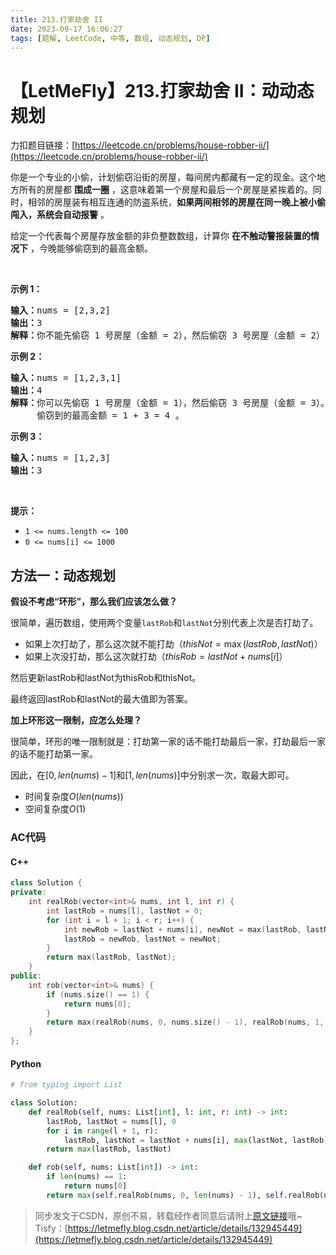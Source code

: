 ```yaml
---
title: 213.打家劫舍 II
date: 2023-09-17 16:06:27
tags: [题解, LeetCode, 中等, 数组, 动态规划, DP]
---
```


# 【LetMeFly】213.打家劫舍 II：动动态规划

力扣题目链接：[https://leetcode.cn/problems/house-robber-ii/](https://leetcode.cn/problems/house-robber-ii/)

<p>你是一个专业的小偷，计划偷窃沿街的房屋，每间房内都藏有一定的现金。这个地方所有的房屋都 <strong>围成一圈</strong> ，这意味着第一个房屋和最后一个房屋是紧挨着的。同时，相邻的房屋装有相互连通的防盗系统，<strong>如果两间相邻的房屋在同一晚上被小偷闯入，系统会自动报警</strong> 。</p>

<p>给定一个代表每个房屋存放金额的非负整数数组，计算你 <strong>在不触动警报装置的情况下</strong> ，今晚能够偷窃到的最高金额。</p>

<p>&nbsp;</p>

<p><strong>示例&nbsp;1：</strong></p>

<pre>
<strong>输入：</strong>nums = [2,3,2]
<strong>输出：</strong>3
<strong>解释：</strong>你不能先偷窃 1 号房屋（金额 = 2），然后偷窃 3 号房屋（金额 = 2）, 因为他们是相邻的。
</pre>

<p><strong>示例 2：</strong></p>

<pre>
<strong>输入：</strong>nums = [1,2,3,1]
<strong>输出：</strong>4
<strong>解释：</strong>你可以先偷窃 1 号房屋（金额 = 1），然后偷窃 3 号房屋（金额 = 3）。
&nbsp;    偷窃到的最高金额 = 1 + 3 = 4 。</pre>

<p><strong>示例 3：</strong></p>

<pre>
<strong>输入：</strong>nums = [1,2,3]
<strong>输出：</strong>3
</pre>

<p>&nbsp;</p>

<p><strong>提示：</strong></p>

<ul>
	<li><code>1 &lt;= nums.length &lt;= 100</code></li>
	<li><code>0 &lt;= nums[i] &lt;= 1000</code></li>
</ul>


    
## 方法一：动态规划

**假设不考虑“环形”，那么我们应该怎么做？**

很简单，遍历数组，使用两个变量```lastRob```和```lastNot```分别代表上次是否打劫了。

+ 如果上次打劫了，那么这次就不能打劫（$thisNot = \max(lastRob, lastNot)$）
+ 如果上次没打劫，那么这次就打劫（$thisRob = lastNot + nums[i]$）

然后更新lastRob和lastNot为thisRob和thisNot。

最终返回lastRob和lastNot的最大值即为答案。

**加上环形这一限制，应怎么处理？**

很简单，环形的唯一限制就是：打劫第一家的话不能打劫最后一家，打劫最后一家的话不能打劫第一家。

因此，在$[0, len(nums) - 1]$和$[1, len(nums)]$中分别求一次，取最大即可。

+ 时间复杂度$O(len(nums))$
+ 空间复杂度$O(1)$

### AC代码

#### C++

```cpp
class Solution {
private:
    int realRob(vector<int>& nums, int l, int r) {
        int lastRob = nums[l], lastNot = 0;
        for (int i = l + 1; i < r; i++) {
            int newRob = lastNot + nums[i], newNot = max(lastRob, lastNot);
            lastRob = newRob, lastNot = newNot;
        }
        return max(lastRob, lastNot);
    }
public:
    int rob(vector<int>& nums) {
        if (nums.size() == 1) {
            return nums[0];
        }
        return max(realRob(nums, 0, nums.size() - 1), realRob(nums, 1, nums.size()));
    }
};
```

#### Python

```python
# from typing import List

class Solution:
    def realRob(self, nums: List[int], l: int, r: int) -> int:
        lastRob, lastNot = nums[l], 0
        for i in range(l + 1, r):
            lastRob, lastNot = lastNot + nums[i], max(lastNot, lastRob)
        return max(lastRob, lastNot)

    def rob(self, nums: List[int]) -> int:
        if len(nums) == 1:
            return nums[0]
        return max(self.realRob(nums, 0, len(nums) - 1), self.realRob(nums, 1, len(nums)))
```

> 同步发文于CSDN，原创不易，转载经作者同意后请附上[原文链接](https://blog.letmefly.xyz/2023/09/17/LeetCode%200213.%E6%89%93%E5%AE%B6%E5%8A%AB%E8%88%8DII/)哦~
> Tisfy：[https://letmefly.blog.csdn.net/article/details/132945449](https://letmefly.blog.csdn.net/article/details/132945449)
